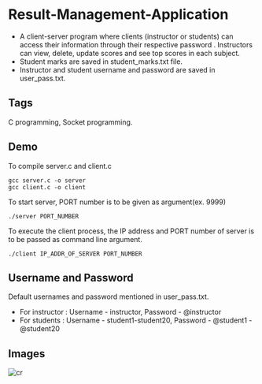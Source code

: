 # Result-Management-Application

* A client-server program where clients (instructor or students) can access their information through their respective password . Instructors can view, delete, update scores and see top scores in each subject.
* Student marks are saved in student_marks.txt file.
* Instructor and student username and password are saved in user_pass.txt.

## Tags

C programming, Socket programming.

## Demo

To compile server.c and client.c

```
gcc server.c -o server
gcc client.c -o client
```

To start server, PORT number is to be given as argument(ex. 9999)

```
./server PORT_NUMBER
````

To execute the client process, the IP address and PORT number of server is to be passed as command line argument.
```
./client IP_ADDR_OF_SERVER PORT_NUMBER
```
## Username and Password

Default usernames and password mentioned in user_pass.txt.

* For instructor : Username - instructor, Password - @instructor
* For students   : Username - student1-student20, Password - @student1 - @student20

## Images

![cr](rma.jpg)
